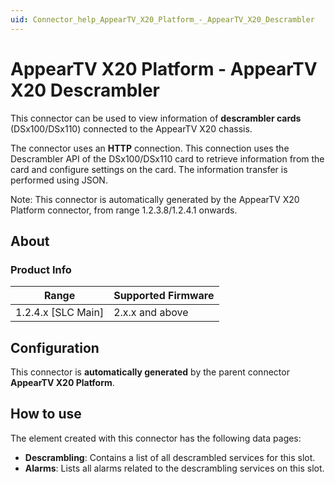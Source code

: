 ```yaml
---
uid: Connector_help_AppearTV_X20_Platform_-_AppearTV_X20_Descrambler
---
```


# AppearTV X20 Platform - AppearTV X20 Descrambler

This connector can be used to view information of **descrambler cards** (DSx100/DSx110) connected to the AppearTV X20 chassis.

The connector uses an **HTTP** connection. This connection uses the Descrambler API of the DSx100/DSx110 card to retrieve information from the card and configure settings on the card. The information transfer is performed using JSON.

Note: This connector is automatically generated by the AppearTV X20 Platform connector, from range 1.2.3.8/1.2.4.1 onwards.

## About

### Product Info

| Range              | Supported Firmware |
|--------------------|--------------------|
| 1.2.4.x [SLC Main] | 2.x.x and above    |

## Configuration

This connector is **automatically generated** by the parent connector **AppearTV X20 Platform**.

## How to use

The element created with this connector has the following data pages:

- **Descrambling**: Contains a list of all descrambled services for this slot.
- **Alarms**: Lists all alarms related to the descrambling services on this slot.

